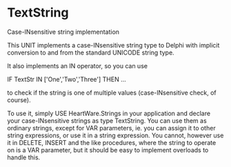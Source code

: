 # TextString
Case-INsensitive string implementation

This UNIT implements a case-INsensitive string type to Delphi with implicit conversion to and from the standard UNICODE string type.

It also implements an IN operator, so you can use

IF TextStr IN ['One','Two','Three'] THEN ...

to check if the string is one of multiple values (case-INsensitive check, of course).

To use it, simply USE HeartWare.Strings in your application and declare your case-INsensitive strings as type TextString. You can use them as ordinary strings, except for VAR parameters, ie. you can assign it to other string expressions, or use it in a string expression. You cannot, however use it in DELETE, INSERT and the like procedures, where the string to operate on is a VAR parameter, but it should be easy to implement overloads to handle this.
